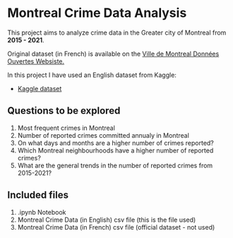# Montreal Crime Data Analysis 

This project aims to analyze crime data in the Greater city of Montreal from **2015 - 2021**.  

Original dataset (in French) is available on the [Ville de Montreal Données Ouvertes Websiste.](https://donnees.montreal.ca/)

In this project I have used an English dataset from Kaggle:
- [Kaggle dataset](https://www.kaggle.com/datasets/kalvainhindi/montral-crimes)

## Questions to be explored
1. Most frequent crimes in Montreal
2. Number of reported crimes committed annualy in Montreal
3. On what days and months are a higher number of crimes reported?
4. Which Montreal neighbourhoods have a higher number of reported crimes?
5. What are the general trends in the number of reported crimes from 2015-2021?

## Included files
1. .ipynb Notebook
2. Montreal Crime Data (in English) csv file (this is the file used)
3. Montreal Crime Data (in French) csv file (official dataset - not used)
